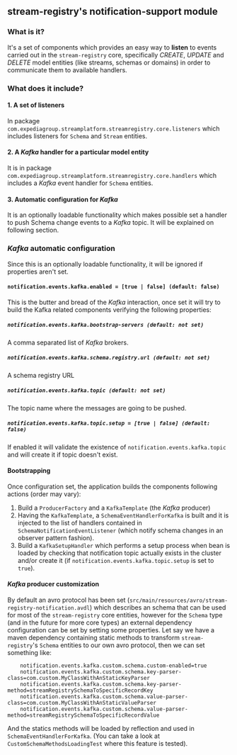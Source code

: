 ## stream-registry's notification-support module
### What is it?
It's a set of components which provides an easy way to **listen** to events carried out in the `stream-registry` core, 
specifically _CREATE_, _UPDATE_ and _DELETE_ model entities (like streams, schemas or domains) in order to communicate
them to available handlers.

### What does it include?
#### 1. A set of listeners
In package `com.expediagroup.streamplatform.streamregistry.core.listeners` which includes listeners for `Schema` and 
`Stream` entities.

#### 2. A _Kafka_ handler for a particular model entity
It is in package `com.expediagroup.streamplatform.streamregistry.core.handlers` which includes a _Kafka_ event handler 
for `Schema` entities.

#### 3. Automatic configuration for _Kafka_
It is an optionally loadable functionality which makes possible set a handler to push Schema change events to a _Kafka_ 
topic. It will be explained on following section.

### _Kafka_ automatic configuration
Since this is an optionally loadable functionality, it will be ignored if properties aren't set.

#### `notification.events.kafka.enabled = [true | false] (default: false)`
This is the butter and bread of the _Kafka_ interaction, once set it will try to build the Kafka related components 
verifying the following properties:

##### `notification.events.kafka.bootstrap-servers (default: not set)`
A comma separated list of _Kafka_ brokers.

##### `notification.events.kafka.schema.registry.url (default: not set)`
A schema registry URL

##### `notification.events.kafka.topic (default: not set)`
The topic name where the messages are going to be pushed.

##### `notification.events.kafka.topic.setup = [true | false] (default: false)`
If enabled it will validate the existence of `notification.events.kafka.topic` and will create it if topic doesn't 
exist.
#### Bootstrapping
Once configuration set, the application builds the components following actions (order may vary):

1. Build a `ProducerFactory` and a `KafkaTemplate` (the _Kafka_ producer)
2. Having the `KafkaTemplate`, a `SchemaEventHandlerForKafka` is built and it is injected to the list of handlers 
contained in `SchemaNotificationEventListener` (which notify schema changes in an observer pattern fashion).
3. Build a `KafkaSetupHandler` which performs a setup process when bean is loaded by checking that notification topic 
actually exists in the cluster and/or create it (if `notification.events.kafka.topic.setup` is set to `true`).

#### _Kafka_ producer customization
By default an avro protocol has been set (`src/main/resources/avro/stream-registry-notification.avdl`) which describes 
an schema that can be used for most of the `stream-registry` core entities, however for the `Schema` type (and in the 
future for more core types) an external dependency configuration can be set by setting some properties.
Let say we have a maven dependency containing static methods to transform `stream-registry`'s `Schema` entities to our 
own avro protocol, then we can set something like:

```
    notification.events.kafka.custom.schema.custom-enabled=true
    notification.events.kafka.custom.schema.key-parser-class=com.custom.MyClassWithAnStaticKeyParser
    notification.events.kafka.custom.schema.key-parser-method=streamRegistrySchemaToSpecificRecordKey
    notification.events.kafka.custom.schema.value-parser-class=com.custom.MyClassWithAnStaticValueParser
    notification.events.kafka.custom.schema.value-parser-method=streamRegistrySchemaToSpecificRecordValue
```

And the statics methods will be loaded by reflection and used in `SchemaEventHandlerForKafka`. (You can take a look at
`CustomSchemaMethodsLoadingTest` where this feature is tested).
